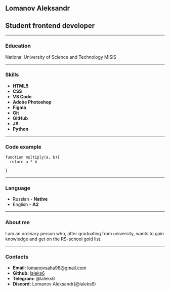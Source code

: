 ## Lomanov Aleksandr

## Student frontend developer
***

### Education
 National University of Science and Technology MISiS
***

### Skills
+ **HTML5**
+ **CSS**
+ **VS Code**
+ **Adobe Photoshop** 
+ **Figma**
+ **Git**
+ **GitHub**
+ **JS**
+ **Python**
***

### Code example
```
function multiply(a, b){
  return a * b
 
}
```
***

### Language
+ Russian - **Native**
+ English - **A2**
***

### About me
I am an ordinary person who, after graduating from university, wants to gain knowledge and get on the RS-school gold list.
***

### Contacts
+ **Email:** lomanovsaha98@gmail.com 
+ **Github:** [laleks6](https://github.com/laleks6)
+ **Telegram:** @laleks6
+ **Discord:** Lomanov Aleksandr(@laleks6)



